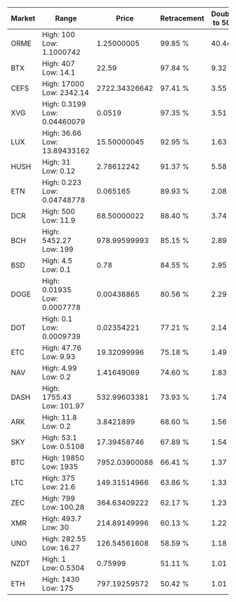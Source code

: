 | Market | Range | Price| Retracement | Doubles to 50% |
| --- | --- | --- | --- | --- |
| ORME | High: 100<br />Low: 1.1000742 | 1.25000005 | 99.85 % | 40.44 |
| BTX | High: 407<br />Low: 14.1 | 22.59 | 97.84 % | 9.32 |
| CEFS | High: 17000<br />Low: 2342.14 | 2722.34326642 | 97.41 % | 3.55 |
| XVG | High: 0.3199<br />Low: 0.04460079 | 0.0519 | 97.35 % | 3.51 |
| LUX | High: 36.66<br />Low: 13.89433162 | 15.50000045 | 92.95 % | 1.63 |
| HUSH | High: 31<br />Low: 0.12 | 2.78612242 | 91.37 % | 5.58 |
| ETN | High: 0.223<br />Low: 0.04748778 | 0.065165 | 89.93 % | 2.08 |
| DCR | High: 500<br />Low: 11.9 | 68.50000022 | 88.40 % | 3.74 |
| BCH | High: 5452.27<br />Low: 199 | 978.99599993 | 85.15 % | 2.89 |
| BSD | High: 4.5<br />Low: 0.1 | 0.78 | 84.55 % | 2.95 |
| DOGE | High: 0.01935<br />Low: 0.0007778 | 0.00438865 | 80.56 % | 2.29 |
| DOT | High: 0.1<br />Low: 0.0009739 | 0.02354221 | 77.21 % | 2.14 |
| ETC | High: 47.76<br />Low: 9.93 | 19.32099996 | 75.18 % | 1.49 |
| NAV | High: 4.99<br />Low: 0.2 | 1.41649069 | 74.60 % | 1.83 |
| DASH | High: 1755.43<br />Low: 101.97 | 532.99603381 | 73.93 % | 1.74 |
| ARK | High: 11.8<br />Low: 0.2 | 3.8421899 | 68.60 % | 1.56 |
| SKY | High: 53.1<br />Low: 0.5108 | 17.39458746 | 67.89 % | 1.54 |
| BTC | High: 19850<br />Low: 1935 | 7952.03900088 | 66.41 % | 1.37 |
| LTC | High: 375<br />Low: 21.6 | 149.31514966 | 63.86 % | 1.33 |
| ZEC | High: 799<br />Low: 100.28 | 364.63409222 | 62.17 % | 1.23 |
| XMR | High: 493.7<br />Low: 30 | 214.89149996 | 60.13 % | 1.22 |
| UNO | High: 282.55<br />Low: 16.27 | 126.54561608 | 58.59 % | 1.18 |
| NZDT | High: 1<br />Low: 0.5304 | 0.75999 | 51.11 % | 1.01 |
| ETH | High: 1430<br />Low: 175 | 797.19259572 | 50.42 % | 1.01 |
